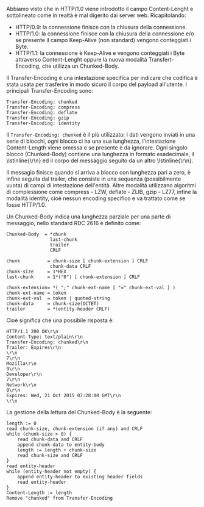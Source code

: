 Abbiamo visto che in HTTP/1.0 viene introdotto il campo Content-Lenght e sottolineato come in realtà è mal digerito dai server web. Ricapitolando:

* HTTP/0.9: la connessione finisce con la chiusura della connessione.
* HTTP/1.0: la connessione finisce con la chiusura della connessione e/o se presente il campo Keep-Alive (non standard) vengono conteggiati i Byte.
* HTTP/1.1: la connessione è Keep-Alive e vengono conteggiati i Byte attraverso Content-Lenght oppure la nuova modalità Transfert-Encoding, che utilizza un Chunked-Body.

Il Transfer-Encoding è una intestazione specifica per indicare che codifica è stata usata per trasferire in modo sicuro il corpo del payload all'utente. I principali Transfer-Encoding sono:
```
Transfer-Encoding: chunked
Transfer-Encoding: compress
Transfer-Encoding: deflate
Transfer-Encoding: gzip
Transfer-Encoding: identity
```

Il `Transfer-Encoding: chunked` è il più utilizzato: I dati vengono inviati in una serie di blocchi, ogni blocco ci ha una sua lunghezza, l'intestazione Content-Length viene omessa e se presente è da ignorare. Ogni singolo blocco  (Chunked-Body) contiene una lunghezza in formato esadecimale, il \lstinline{\r\n} ed il corpo del messaggio seguito da un altro \lstinline{\r\n}. 

Il messagio finisce quando si arriva a blocco con  lunghezza pari a zero, è infine seguita dal trailer, che consiste in una sequenza (possibilmente vuota) di campi di intestazione dell'entità. Altre modalità utilizzano algoritmi di complessione come compress - LZW, deflate - ZLIB, gzip - LZ77, infine la modalità identity, cioè nessun encoding specifico e va trattato come se fosse HTTP/1.0.

Un Chunked-Body indica una lunghezza parziale per una parte di messaggio, nello standard RDC 2616 è definito come:
```
Chunked-Body  = *chunk
                last-chunk
                trailer
                CRLF

chunk          = chunk-size [ chunk-extension ] CRLF
                chunk-data CRLF
chunk-size     = 1*HEX
last-chunk     = 1*("0") [ chunk-extension ] CRLF

chunk-extension= *( ";" chunk-ext-name [ "=" chunk-ext-val ] )
chunk-ext-name = token
chunk-ext-val  = token | quoted-string
chunk-data     = chunk-size(OCTET)
trailer        = *(entity-header CRLF)
```

Cioè significa che una possibile risposta è:
```
HTTP/1.1 200 OK\r\n
Content-Type: text/plain\r\n
Transfer-Encoding: chunked\r\n
Trailer: Expires\r\n
\r\n
7\r\n
Mozilla\r\n
9\r\n
Developer\r\n
7\r\n
Network\r\n
0\r\n
Expires: Wed, 21 Oct 2015 07:28:00 GMT\r\n
\r\n
```

La gestione della lettura del Chunked-Body è la seguente:
```
length := 0
read chunk-size, chunk-extension (if any) and CRLF
while (chunk-size > 0) {
    read chunk-data and CRLF
    append chunk-data to entity-body
    length := length + chunk-size
    read chunk-size and CRLF
}
read entity-header
while (entity-header not empty) {
    append entity-header to existing header fields
    read entity-header
}
Content-Length := length
Remove "chunked" from Transfer-Encoding
```
